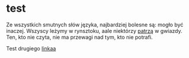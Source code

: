 # test

Ze wszystkich smutnych słów języka, najbardziej bolesne są: mogło być inaczej. Wszyscy leżymy w rynsztoku, aale niektórzy [patrzą](https://bbpolska.com/domek-holenderski-idealne-rozwiazanie-na-caloroczny-wypoczynek/) w gwiazdy. Ten, kto nie czyta, nie ma przewagi nad tym, kto nie potrafi.

Test drugiego [linkaa](https://www.wp.pl) 
